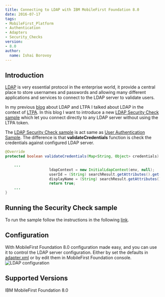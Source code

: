 ```yaml
---
title: Connecting to LDAP with IBM MobileFirst Foundation 8.0
date: 2016-07-17
tags:
- MobileFirst_Platform
- Authentication
- Adapters
- Security_Checks
version:
- 8.0
author:
  name: Ishai Borovoy
---
```


## Introduction
[LDAP](https://www.wikiwand.com/en/Lightweight_Directory_Access_Protocol) is very essential protocol in the enterprise world, it provide a central place to store usernames and passwords and allowing many different applications and services to connect to the LDAP server to validate users.  

In my previous [blog]({{site.baseurl}}/blog/2016/04/21/using-ldap-as-user-registry)  about LDAP and LTPA I talked about LDAP in the context of [LTPA](https://www.wikiwand.com/en/IBM_Lightweight_Third-Party_Authentication).  In this blog I want to introduce a new [LDAP Security Check sample](https://github.com/mfpdev/mfp-advanced-adapters-samples/tree/development/custom-security-checks/ldap) which let you connect directly to any LDAP server without using the LTPA token.

The [LDAP Security Check sample](https://github.com/mfpdev/mfp-advanced-adapters-samples/tree/development/custom-security-checks/ldap) is act same as [User Authentication Sample]({{site.baseurl}}/tutorials/en/foundation/8.0/authentication-and-security/user-authentication/security-check/). The difference is that **validateCredentials** function is check the credentials against configured LDAP server.

```java
@Override
protected boolean validateCredentials(Map<String, Object> credentials) {

    ...
                    ldapContext = new InitialLdapContext(env, null);
                    userId = (String) searchResult.getAttributes().get(config.getLdapUserAttribute()).get();
                    displayName = (String) searchResult.getAttributes().get(config.getLdapNameAttribute()).get();
                    return true;
    ...
}
```

## Running the Security Check sample
To run the sample follow the instructions in the following [link](https://github.com/mfpdev/mfp-advanced-adapters-samples/blob/development/custom-security-checks/ldap/readme.md).

## Configuration
With MobileFirst Foundation 8.0 configuration made easy, and you can use it to control the LDAP server configuration.  Either by set the defaults in [adapter.xml](https://github.com/mfpdev/mfp-advanced-adapters-samples/blob/development/custom-security-checks/ldap/src/main/adapter-resources/adapter.xml) or by edit them in MobileFirst Foundation console.
![LDAP configuration]({{site.baseurl}}/assets/blog/2016-17-07-connecting-to-LDAP-with-ibm-mobilefirst-foundation/Configuration.png)


## Supported Versions
IBM MobileFirst Foundation 8.0
